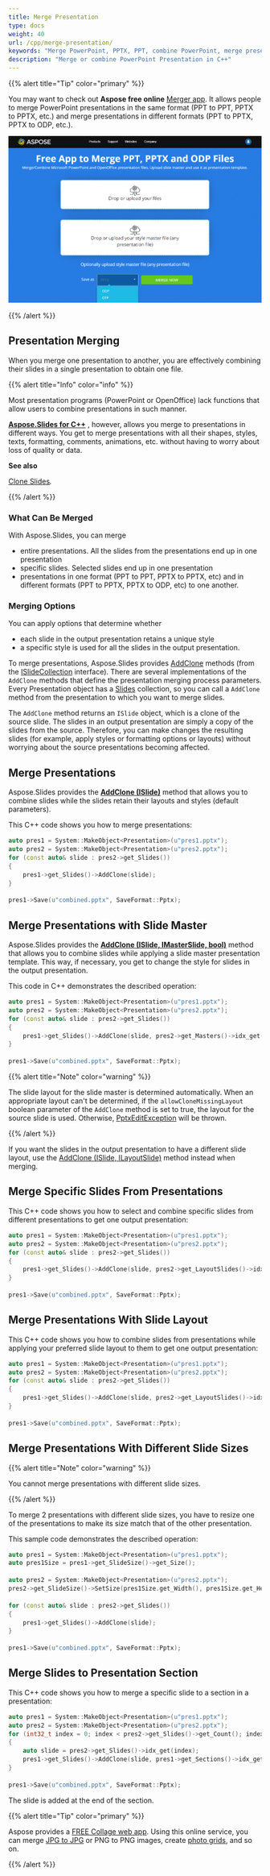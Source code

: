 ```yaml
---
title: Merge Presentation
type: docs
weight: 40
url: /cpp/merge-presentation/
keywords: "Merge PowerPoint, PPTX, PPT, combine PowerPoint, merge presentation, combine presentation, C++"
description: "Merge or combine PowerPoint Presentation in C++"
---
```


{{% alert  title="Tip" color="primary" %}} 

You may want to check out **Aspose free online** [Merger app](https://products.aspose.app/slides/merger). It allows people to merge PowerPoint presentations in the same format (PPT to PPT, PPTX to PPTX, etc.) and merge presentations in different formats (PPT to PPTX, PPTX to ODP, etc.).

[![todo:image_alt_text](slides-merger.png)](https://products.aspose.app/slides/merger)

{{% /alert %}} 


## **Presentation Merging**

When you merge one presentation to another, you are effectively combining their slides in a single presentation to obtain one file. 

{{% alert title="Info" color="info" %}}

Most presentation programs (PowerPoint or OpenOffice) lack functions that allow users to combine presentations in such manner. 

[**Aspose.Slides for C++**](https://products.aspose.com/slides/cpp) , however, allows you merge to presentations in different ways. You get to merge presentations with all their shapes, styles, texts, formatting, comments, animations, etc. without having to worry about loss of quality or data. 

**See also**

[Clone Slides](https://docs.aspose.com/slides/cpp/clone-slides/)*.* 

{{% /alert %}}

### **What Can Be Merged**

With Aspose.Slides, you can merge 

* entire presentations. All the slides from the presentations end up in one presentation
* specific slides. Selected slides end up in one presentation
* presentations in one format (PPT to PPT, PPTX to PPTX, etc) and in different formats (PPT to PPTX, PPTX to ODP, etc) to one another. 

### **Merging Options**

You can apply options that determine whether

* each slide in the output presentation retains a unique style
* a specific style is used for all the slides in the output presentation. 

To merge presentations, Aspose.Slides provides [AddClone](https://apireference.aspose.com/slides/cpp/class/aspose.slides.i_slide_collection#a0c84ed19c8b1730eb8010613a1c229ee) methods (from the [ISlideCollection](https://apireference.aspose.com/slides/cpp/class/aspose.slides.i_slide_collection) interface). There are several implementations of the `AddClone` methods that define the presentation merging process parameters. Every Presentation object has a [Slides](https://apireference.aspose.com/slides/cpp/class/aspose.slides.presentation#a9981b38f5a01d9fa5482f05b0a75974c) collection, so you can call a `AddClone` method from the presentation to which you want to merge slides. 

The `AddClone` method returns an `ISlide` object, which is a clone of the source slide. The slides in an output presentation are simply a copy of the slides from the source. Therefore, you can make changes the resulting slides (for example, apply styles or formatting options or layouts) without worrying about the source presentations becoming affected. 

## **Merge Presentations** 

Aspose.Slides provides the [**AddClone (ISlide)**](https://apireference.aspose.com/slides/cpp/class/aspose.slides.i_slide_collection#a0c84ed19c8b1730eb8010613a1c229ee) method that allows you to combine slides while the slides retain their layouts and styles (default parameters). 

This C++ code shows you how to merge presentations:

```cpp
auto pres1 = System::MakeObject<Presentation>(u"pres1.pptx");
auto pres2 = System::MakeObject<Presentation>(u"pres2.pptx");
for (const auto& slide : pres2->get_Slides())
{
    pres1->get_Slides()->AddClone(slide);
}

pres1->Save(u"combined.pptx", SaveFormat::Pptx);
```

## **Merge Presentations with Slide Master**

Aspose.Slides provides the [**AddClone (ISlide, IMasterSlide, bool)**](https://apireference.aspose.com/slides/cpp/class/aspose.slides.i_slide_collection#a6b040e6b30f52ab4644fafdbc650b640) method that allows you to combine slides while applying a slide master presentation template. This way, if necessary, you get to change the style for slides in the output presentation. 

This code in C++ demonstrates the described operation:

```cpp
auto pres1 = System::MakeObject<Presentation>(u"pres1.pptx");
auto pres2 = System::MakeObject<Presentation>(u"pres2.pptx");
for (const auto& slide : pres2->get_Slides())
{
    pres1->get_Slides()->AddClone(slide, pres2->get_Masters()->idx_get(0), true);
}

pres1->Save(u"combined.pptx", SaveFormat::Pptx);
```

{{% alert title="Note" color="warning" %}} 

The slide layout for the slide master is determined automatically. When an appropriate layout can't be determined, if the `allowCloneMissingLayout` boolean parameter of the `AddClone` method is set to true, the layout for the source slide is used. Otherwise, [PptxEditException](https://apireference.aspose.com/slides/cpp/namespace/aspose.slides#addf0421015ca476c0664c4f8f451877d) will be thrown. 

{{% /alert %}}

If you want the slides in the output presentation to have a different slide layout, use the [AddClone (ISlide, ILayoutSlide)](https://apireference.aspose.com/slides/cpp/class/aspose.slides.i_slide_collection#a0ed5909b2d92555159007046760ff2f1) method instead when merging. 

## **Merge Specific Slides From Presentations**

This C++ code shows you how to select and combine specific slides from different presentations to get one output presentation:

```cpp
auto pres1 = System::MakeObject<Presentation>(u"pres1.pptx");
auto pres2 = System::MakeObject<Presentation>(u"pres2.pptx");
for (const auto& slide : pres2->get_Slides())
{
    pres1->get_Slides()->AddClone(slide, pres2->get_LayoutSlides()->idx_get(0));
}

pres1->Save(u"combined.pptx", SaveFormat::Pptx);
```

## **Merge Presentations With Slide Layout**

This C++ code shows you how to combine slides from presentations while applying your preferred slide layout to them to get one output presentation:

```cpp
auto pres1 = System::MakeObject<Presentation>(u"pres1.pptx");
auto pres2 = System::MakeObject<Presentation>(u"pres2.pptx");
for (const auto& slide : pres2->get_Slides())
{
    pres1->get_Slides()->AddClone(slide, pres2->get_LayoutSlides()->idx_get(0));
}

pres1->Save(u"combined.pptx", SaveFormat::Pptx);
```

## **Merge Presentations With Different Slide Sizes**

{{% alert title="Note" color="warning" %}} 

You cannot merge presentations with different slide sizes. 

{{% /alert %}}

To merge 2 presentations with different slide sizes, you have to resize one of the presentations to make its size match that of the other presentation. 

This sample code demonstrates the described operation:

```cpp
auto pres1 = System::MakeObject<Presentation>(u"pres1.pptx");
auto pres1Size = pres1->get_SlideSize()->get_Size();

auto pres2 = System::MakeObject<Presentation>(u"pres2.pptx");
pres2->get_SlideSize()->SetSize(pres1Size.get_Width(), pres1Size.get_Height(), SlideSizeScaleType::EnsureFit);

for (const auto& slide : pres2->get_Slides())
{
    pres1->get_Slides()->AddClone(slide);
}

pres1->Save(u"combined.pptx", SaveFormat::Pptx);
```

## **Merge Slides to Presentation Section**

This C++ code shows you how to merge a specific slide to a section in a presentation:

```cpp
auto pres1 = System::MakeObject<Presentation>(u"pres1.pptx");
auto pres2 = System::MakeObject<Presentation>(u"pres2.pptx");
for (int32_t index = 0; index < pres2->get_Slides()->get_Count(); index++)
{
    auto slide = pres2->get_Slides()->idx_get(index);
    pres1->get_Slides()->AddClone(slide, pres1->get_Sections()->idx_get(0));
}

pres1->Save(u"combined.pptx", SaveFormat::Pptx);
```

The slide is added at the end of the section. 

{{% alert title="Tip" color="primary" %}}

Aspose provides a [FREE Collage web app](https://products.aspose.app/slides/collage). Using this online service, you can merge [JPG to JPG](https://products.aspose.app/slides/collage/jpg) or PNG to PNG images, create [photo grids](https://products.aspose.app/slides/collage/photo-grid), and so on. 

{{% /alert %}}